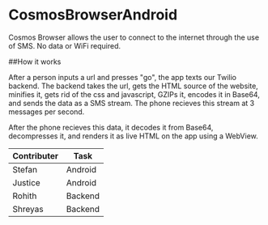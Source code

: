 CosmosBrowserAndroid
====================

Cosmos Browser allows the user to connect to the internet through the use of SMS. No data or WiFi required.

##How it works

After a person inputs a url and presses "go", the app texts our Twilio backend. The backend takes the url, gets the HTML source of the website, minifies it, gets rid of the css and javascript, GZIPs it, encodes it in Base64, and sends the data as a SMS stream. The phone recieves this stream at 3 messages per second. 

After the phone recieves this data, it decodes it from Base64, decompresses it, and renders it as live HTML on the app using a WebView.

Contributer | Task
--- | ---
Stefan | Android
Justice | Android
Rohith | Backend
Shreyas | Backend
